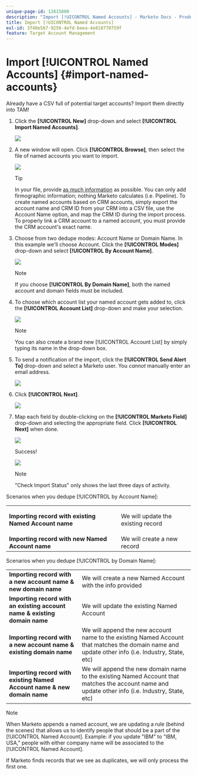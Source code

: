 ```yaml
---
unique-page-id: 12615800
description: "Import [!UICONTROL Named Accounts] - Marketo Docs - Product Documentation"
title: Import [!UICONTROL Named Accounts]
exl-id: 3f40e567-9256-4efd-beea-4e818770759f
feature: Target Account Management
---
```

# Import [!UICONTROL Named Accounts] {#import-named-accounts}

Already have a CSV full of potential target accounts? Import them directly into TAM!

1. Click the **[!UICONTROL New]** drop-down and select **[!UICONTROL Import Named Accounts]**.

   ![](assets/inaone.png)

1. A new window will open. Click **[!UICONTROL Browse]**, then select the file of named accounts you want to import.

   ![](assets/inatwo.png)

   >[!TIP]
   >
   >In your file, provide [as much information](/help/marketo/product-docs/target-account-management/target/named-accounts/named-account-overview.md#named-account-attributes) as possible. You can only add firmographic information; nothing Marketo calculates (i.e. Pipeline). To create named accounts based on CRM accounts, simply export the account name and CRM ID from your CRM into a CSV file, use the Account Name option, and map the CRM ID during the import process. To properly link a CRM account to a named account, you must provide the CRM account's exact name.

1. Choose from two dedupe modes: Account Name or Domain Name. In this example we'll choose Account. Click the **[!UICONTROL Modes]** drop-down and select **[!UICONTROL By Account Name]**.

   ![](assets/inathree.png)

   >[!NOTE]
   >
   >If you choose **[!UICONTROL By Domain Name]**, both the named account and domain fields must be included.

1. To choose which account list your named account gets added to, click the **[!UICONTROL Account List]** drop-down and make your selection.

   ![](assets/inafour.png)

   >[!NOTE]
   >
   >You can also create a brand new [!UICONTROL Account List] by simply typing its name in the drop-down box.

1. To send a notification of the import, click the **[!UICONTROL Send Alert To]** drop-down and select a Marketo user. You _cannot_ manually enter an email address.

   ![](assets/inafive-2.png)

1. Click **[!UICONTROL Next]**.

   ![](assets/inasix-2.png)

1. Map each field by double-clicking on the **[!UICONTROL Marketo Field]** drop-down and selecting the appropriate field. Click **[!UICONTROL Next]** when done.

   ![](assets/inaseven.png)

   Success!

   ![](assets/inanine.png)

   >[!NOTE]
   >
   >"Check Import Status" only shows the last three days of activity.

Scenarios when you dedupe [!UICONTROL by Account Name]:

<table>
 <tbody>
  <tr>
   <td><strong>Importing record with existing <span class="uicontrol">Named Account</span> name</strong></td>
   <td><p>We will update the existing record</p></td>
  </tr>
  <tr>
   <td><strong>Importing record with new <span class="uicontrol">Named Account</span> name</strong></td>
   <td>We will create a new record</td>
  </tr>
 </tbody>
</table>

   Scenarios when you dedupe [!UICONTROL by Domain Name]:

<table>
 <tbody>
  <tr>
   <td><strong>Importing record with a new account name & new domain name</strong></td>
   <td>We will create a new <span class="uicontrol">Named Account</span> with the info provided</td>
  </tr>
  <tr>
   <td><strong>Importing record with an existing account name & existing domain name</strong></td>
   <td>We will update the existing <span class="uicontrol">Named Account</span></td>
  </tr>
   <tr>
   <td><strong>Importing record with a new account name & existing domain name</strong></td>
   <td>We will append the new account name to the existing <span class="uicontrol">Named Account</span> that matches the domain name and update other info (i.e. Industry, State, etc)</td>
  </tr>
  <tr>
   <td><strong>Importing record with existing <span class="uicontrol">Named Account</span> name & new domain name</strong></td>
   <td>We will append the new domain name to the existing <span class="uicontrol">Named Account</span> that matches the account name and update other info (i.e. Industry, State, etc)</td>
  </tr>
 </tbody>
</table>

   >[!NOTE]
   >
   >When Marketo appends a named account, we are updating a rule (behind the scenes) that allows us to identify people that should be a part of the [!UICONTROL Named Account]. Example: if you update "IBM" to "IBM, USA," people with either company name will be associated to the [!UICONTROL Named Account].

   If Marketo finds records that we see as duplicates, we will only process the first one.
